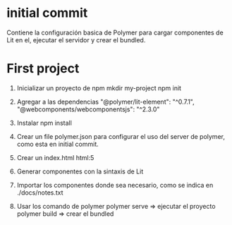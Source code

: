 # initial commit
Contiene la configuración basica de Polymer para cargar
componentes de Lit en el, ejecutar el servidor y crear el
bundled.

# First project

1. Inicializar un proyecto de npm
mkdir my-project
npm init

2. Agregar a las dependencias
"@polymer/lit-element": "^0.7.1",
"@webcomponents/webcomponentsjs": "^2.3.0"

3. Instalar
npm install

4. Crear un file polymer.json para configurar el uso 
del server de polymer, como esta en initial commit.

5. Crear un index.html
html:5

6. Generar componentes con la sintaxis de Lit

7. Importar los componentes donde sea necesario, como se indica
en ./docs/notes.txt

8. Usar los comando de polymer
polymer serve => ejecutar el proyecto
polymer build => crear el bundled